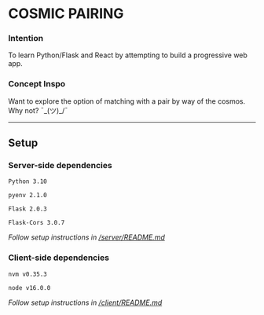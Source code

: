 # COSMIC PAIRING

### Intention

To learn Python/Flask and React by attempting to build a progressive web app.

### Concept Inspo

Want to explore the option of matching with a pair by way of the cosmos. Why not?  ¯\_(ツ)_/¯

---

## Setup

### Server-side dependencies

```
Python 3.10

pyenv 2.1.0

Flask 2.0.3

Flask-Cors 3.0.7
```

*Follow setup instructions in [/server/README.md](server/README.md)*

### Client-side dependencies

```
nvm v0.35.3

node v16.0.0
```

*Follow setup instructions in [/client/README.md](client/README.md)*
